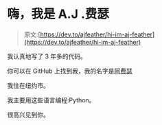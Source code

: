 # 嗨，我是 A.J .费瑟

> 原文:[https://dev.to/ajfeather/hi-im-aj-feather](https://dev.to/ajfeather/hi-im-aj-feather)

我认真地写了 3 年多的代码。

你可以在 GitHub 上找到我，我的名字是[阿费瑟](https://github.com/AJFeather)

我住在纽约市。

我主要用这些语言编程:Python。

很高兴见到你。